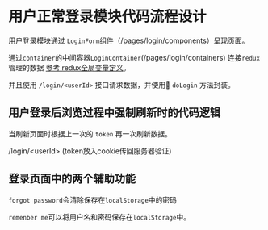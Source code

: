# 用户正常登录模块代码流程设计

用户登录模块通过 `LoginForm`组件（/pages/login/components）呈现页面。

通过`container`的中间容器`LoginContainer`(/pages/login/containers) 连接`redux`管理的数据  [参考 redux全局变量定义](/data-structure/reduxquan-ju-shu-ju-ding-yi.md)。

并且使用 `/login/<userId>` 接口请求数据，并使用 `doLogin` 方法封装。



## 用户登录后浏览过程中强制刷新时的代码逻辑

当刷新页面时根据上一次的 `token` 再一次刷新数据。

/login/&lt;userId&gt; \(token放入cookie传回服务器验证\)



## 登录页面中的两个辅助功能 

`forgot password`会清除保存在`localStorage`中的密码 

`remenber me`可以将用户名和密码保存在`localStorage`中。

